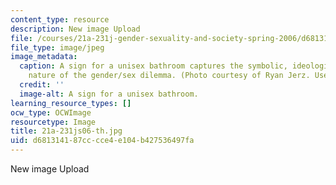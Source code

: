 ```yaml
---
content_type: resource
description: New image Upload
file: /courses/21a-231j-gender-sexuality-and-society-spring-2006/d681314187cccce4e104b427536497fa_21a-231js06-th.jpg
file_type: image/jpeg
image_metadata:
  caption: A sign for a unisex bathroom captures the symbolic, ideological, and institutional
    nature of the gender/sex dilemma. (Photo courtesy of Ryan Jerz. Used with permission.)
  credit: ''
  image-alt: A sign for a unisex bathroom.
learning_resource_types: []
ocw_type: OCWImage
resourcetype: Image
title: 21a-231js06-th.jpg
uid: d6813141-87cc-cce4-e104-b427536497fa
---
```

New image Upload


